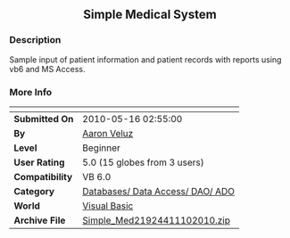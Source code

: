 ﻿<div align="center">

## Simple Medical System


</div>

### Description

Sample input of patient information and patient records with reports using vb6 and MS Access.
 
### More Info
 


<span>             |<span>
---                |---
**Submitted On**   |2010-05-16 02:55:00
**By**             |[Aaron Veluz](https://github.com/Planet-Source-Code/PSCIndex/blob/master/ByAuthor/aaron-veluz.md)
**Level**          |Beginner
**User Rating**    |5.0 (15 globes from 3 users)
**Compatibility**  |VB 6\.0
**Category**       |[Databases/ Data Access/ DAO/ ADO](https://github.com/Planet-Source-Code/PSCIndex/blob/master/ByCategory/databases-data-access-dao-ado__1-6.md)
**World**          |[Visual Basic](https://github.com/Planet-Source-Code/PSCIndex/blob/master/ByWorld/visual-basic.md)
**Archive File**   |[Simple\_Med21924411102010\.zip](https://github.com/Planet-Source-Code/aaron-veluz-simple-medical-system__1-73344/archive/master.zip)








